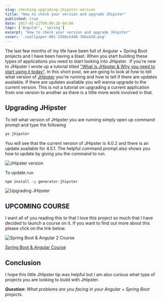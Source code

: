 ```yaml
---
slug: checking-upgrading-jhipster-version
title: "How to check your version and upgrade JHipster"
published: true
date: 2017-05-22T09:00:26-04:00
tags: ['Angular', 'spring']
excerpt: "How to check your version and upgrade JHipster"
cover: './wallpaper-001-2560x1440-760x428.png'
---
```


The last few months of my life have been full of Angular + Spring Boot projects and I have been having a blast. When you start building these types of applications you need to start looking into JHipster.  If you're new to JHipster I wrote up a tutorial titled ["What is JHipster & Why you need to start using it today"](https://danvega.dev/blog/2017/04/19/what-is-jhipster). In this short post, we are going to look at how to tell what version of [JHipster](https://jhipster.github.io/) you're running and how to tell if there are updates available. If there are updates available you will wanna upgrade to the current version. This is not a tutorial on upgrading a current application from one version to another as there is a little more work involved in that.

## Upgrading JHipster

To tell what version of JHipster you are running simply open up command prompt and type the following

```bash
yo jhipster
```

You will see that the current version of JHipster is 4.0.2 and there is an update available for 4.5.1. The helpful command prompt also shows you how to update by giving you the command to run.

![JHipster version](./2017-05-22_08-44-19-1024x623.png)

To update run

```bash
npm install -g generator-jhipster
```

![Upgrading JHipster](./2017-05-22_08-52-22-1024x623.png)

## UPCOMING COURSE

I want all of you reading this to that I love this project so much that I have decided to launch a course on it. If you want to find out more about this please click on the link below. 

![Spring Boot & Angular 2 Course](./jhipster_course.png)

[Spring Boot & Angular Course](https://danvega.dev/jhipster)

## Conclusion

I hope this little JHipster tip was helpful but I am also curious what type of projects you are looking to build with JHipster.

_**Question:** What problems are you facing in your Angular + Spring Boot projects._
